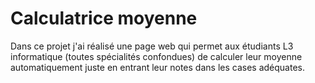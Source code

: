 # Calculatrice moyenne
 Dans ce projet j'ai réalisé une page web qui permet aux étudiants L3 informatique (toutes spécialités confondues) de calculer leur moyenne automatiquement juste en entrant leur notes dans les cases adéquates.
